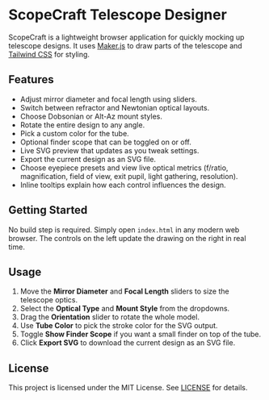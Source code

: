 # ScopeCraft Telescope Designer

ScopeCraft is a lightweight browser application for quickly mocking up telescope designs. It uses [Maker.js](https://github.com/microsoft/maker.js/) to draw parts of the telescope and [Tailwind CSS](https://tailwindcss.com/) for styling.

## Features

- Adjust mirror diameter and focal length using sliders.
- Switch between refractor and Newtonian optical layouts.
- Choose Dobsonian or Alt-Az mount styles.
- Rotate the entire design to any angle.
- Pick a custom color for the tube.
- Optional finder scope that can be toggled on or off.
- Live SVG preview that updates as you tweak settings.
- Export the current design as an SVG file.
- Choose eyepiece presets and view live optical metrics (f/ratio, magnification, field of view, exit pupil, light gathering, resolution).
- Inline tooltips explain how each control influences the design.

## Getting Started

No build step is required. Simply open `index.html` in any modern web browser. The controls on the left update the drawing on the right in real time.

## Usage

1. Move the **Mirror Diameter** and **Focal Length** sliders to size the telescope optics.
2. Select the **Optical Type** and **Mount Style** from the dropdowns.
3. Drag the **Orientation** slider to rotate the whole model.
4. Use **Tube Color** to pick the stroke color for the SVG output.
5. Toggle **Show Finder Scope** if you want a small finder on top of the tube.
6. Click **Export SVG** to download the current design as an SVG file.

## License

This project is licensed under the MIT License. See [LICENSE](LICENSE) for details.
